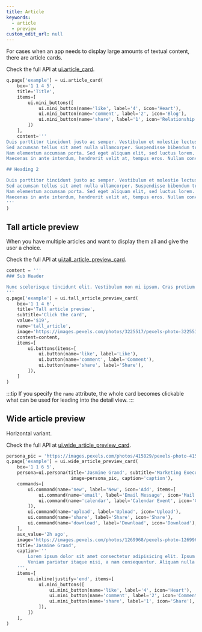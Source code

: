 ```yaml
---
title: Article
keywords:
  - article
  - preview
custom_edit_url: null
---
```


For cases when an app needs to display large amounts of textual content, there are article cards.

Check the full API at [ui.article_card](/docs/api/ui#article_card).

```py
q.page['example'] = ui.article_card(
    box='1 1 4 5',
    title='Title',
    items=[
        ui.mini_buttons([
            ui.mini_button(name='like', label='4', icon='Heart'),
            ui.mini_button(name='comment', label='2', icon='Blog'),
            ui.mini_button(name='share', label='1', icon='Relationship'),
        ])
    ],
    content='''
Duis porttitor tincidunt justo ac semper. Vestibulum et molestie lectus. Proin vel eros a ex condimentum aliquam.
Sed accumsan tellus sit amet nulla ullamcorper. Suspendisse bibendum tristique sem, quis lacinia ex pulvinar quis.
Nam elementum accumsan porta. Sed eget aliquam elit, sed luctus lorem. Nulla gravida malesuada purus eu eleifend.
Maecenas in ante interdum, hendrerit velit at, tempus eros. Nullam convallis tempor libero at viverra.

## Heading 2

Duis porttitor tincidunt justo ac semper. Vestibulum et molestie lectus. Proin vel eros a ex condimentum aliquam.
Sed accumsan tellus sit amet nulla ullamcorper. Suspendisse bibendum tristique sem, quis lacinia ex pulvinar quis.
Nam elementum accumsan porta. Sed eget aliquam elit, sed luctus lorem. Nulla gravida malesuada purus eu eleifend.
Maecenas in ante interdum, hendrerit velit at, tempus eros. Nullam convallis tempor libero at viverra.
'''
)
```

## Tall article preview

When you have multiple articles and want to display them all and give the user a choice.

Check the full API at [ui.tall_article_preview_card](/docs/api/ui#tall_article_preview_card).

```py
content = '''
### Sub Header

Nunc scelerisque tincidunt elit. Vestibulum non mi ipsum. Cras pretium suscipit tellus sit ametsa aliquet.
'''
q.page['example'] = ui.tall_article_preview_card(
    box='1 1 4 6',
    title='Tall article preview',
    subtitle='Click the card',
    value='$19',
    name='tall_article',
    image='https://images.pexels.com/photos/3225517/pexels-photo-3225517.jpeg?auto=compress&cs=tinysrgb&dpr=2&h=750&w=1260',
    content=content,
    items=[
        ui.buttons(items=[
            ui.button(name='like', label='Like'),
            ui.button(name='comment', label='Comment'),
            ui.button(name='share', label='Share'),
        ]),
    ]
)
```

:::tip
If you specify the `name` attribute, the whole card becomes clickable what can be used for leading into the detail view.
:::

## Wide article preview

Horizontal variant.

Check the full API at [ui.wide_article_preview_card](/docs/api/ui#wide_article_preview_card).

```py
persona_pic = 'https://images.pexels.com/photos/415829/pexels-photo-415829.jpeg?auto=compress&cs=tinysrgb&dpr=2&h=100&w=100'
q.page['example'] = ui.wide_article_preview_card(
    box='1 1 6 5',
    persona=ui.persona(title='Jasmine Grand', subtitle='Marketing Executive',
                        image=persona_pic, caption='caption'),
    commands=[
        ui.command(name='new', label='New', icon='Add', items=[
            ui.command(name='email', label='Email Message', icon='Mail'),
            ui.command(name='calendar', label='Calendar Event', icon='Calendar'),
        ]),
        ui.command(name='upload', label='Upload', icon='Upload'),
        ui.command(name='share', label='Share', icon='Share'),
        ui.command(name='download', label='Download', icon='Download'),
    ],
    aux_value='2h ago',
    image='https://images.pexels.com/photos/1269968/pexels-photo-1269968.jpeg?auto=compress',
    title='Jasmine Grand',
    caption='''
        Lorem ipsum dolor sit amet consectetur adipisicing elit. Ipsum sed odio porro veniam dolorum velit doloremque neque aliquam quisquam rem officiis, eius facilis iste quam, minus repellat magni iure eaque!
        Veniam pariatur itaque nisi, a nam consequuntur. Aliquam nulla sequi, nihil soluta quaerat vitae inventore magni vero voluptates officiis dolorem alias incidunt iure in sapiente doloribus, quos distinctio? Illo, ullam?
    ''',
    items=[
        ui.inline(justify='end', items=[
            ui.mini_buttons([   
                ui.mini_button(name='like', label='4', icon='Heart'),
                ui.mini_button(name='comment', label='2', icon='Comment'),
                ui.mini_button(name='share', label='1', icon='Share'),
            ]),
        ])
    ],
)
```